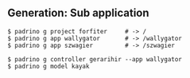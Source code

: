 ## Generation: Sub application

    $ padrino g project forfiter     # -> /
    $ padrino g app wallygator       # -> /wallygator
    $ padrino g app szwagier         # -> /szwagier
    
    $ padrino g controller gerarihir --app wallygator
    $ padrino g model kayak
